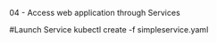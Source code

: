 04 - Access web application through Services

#Launch Service
kubectl create -f simpleservice.yaml

#